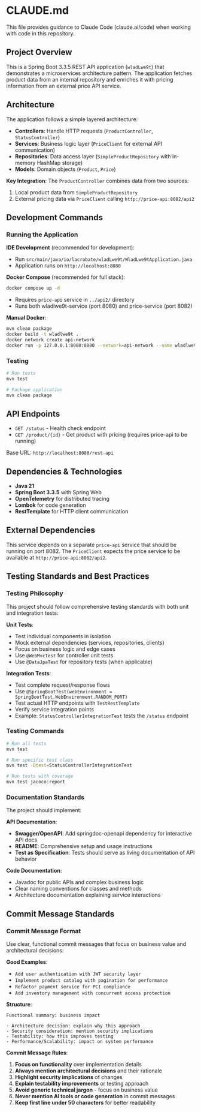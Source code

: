 # CLAUDE.md

This file provides guidance to Claude Code (claude.ai/code) when working with code in this repository.

## Project Overview

This is a Spring Boot 3.3.5 REST API application (`wladLwe9t`) that demonstrates a microservices architecture pattern. The application fetches product data from an internal repository and enriches it with pricing information from an external price API service.

## Architecture

The application follows a simple layered architecture:

- **Controllers**: Handle HTTP requests (`ProductController`, `StatusController`)
- **Services**: Business logic layer (`PriceClient` for external API communication)  
- **Repositories**: Data access layer (`SimpleProductRepository` with in-memory HashMap storage)
- **Models**: Domain objects (`Product`, `Price`)

**Key Integration**: The `ProductController` combines data from two sources:
1. Local product data from `SimpleProductRepository`
2. External pricing data via `PriceClient` calling `http://price-api:8082/api2`

## Development Commands

### Running the Application

**IDE Development** (recommended for development):
- Run `src/main/java/io/lacrobate/wladLwe9t/WladLwe9tApplication.java`
- Application runs on `http://localhost:8080`

**Docker Compose** (recommended for full stack):
```bash
docker compose up -d
```
- Requires `price-api` service in `../api2/` directory
- Runs both wladlwe9t-service (port 8080) and price-service (port 8082)

**Manual Docker**:
```bash
mvn clean package
docker build -t wladlwe9t .
docker network create api-network
docker run -p 127.0.0.1:8080:8080 --network=api-network --name wladlwe9t wladlwe9t
```

### Testing

```bash
# Run tests
mvn test

# Package application
mvn clean package
```

## API Endpoints

- `GET /status` - Health check endpoint
- `GET /product/{id}` - Get product with pricing (requires price-api to be running)

Base URL: `http://localhost:8080/rest-api`

## Dependencies & Technologies

- **Java 21**
- **Spring Boot 3.3.5** with Spring Web
- **OpenTelemetry** for distributed tracing
- **Lombok** for code generation
- **RestTemplate** for HTTP client communication

## External Dependencies

This service depends on a separate `price-api` service that should be running on port 8082. The `PriceClient` expects the price service to be available at `http://price-api:8082/api2`.

## Testing Standards and Best Practices

### Testing Philosophy
This project should follow comprehensive testing standards with both unit and integration tests:

**Unit Tests**:
- Test individual components in isolation
- Mock external dependencies (services, repositories, clients)
- Focus on business logic and edge cases
- Use `@WebMvcTest` for controller unit tests
- Use `@DataJpaTest` for repository tests (when applicable)

**Integration Tests**:
- Test complete request/response flows
- Use `@SpringBootTest(webEnvironment = SpringBootTest.WebEnvironment.RANDOM_PORT)`
- Test actual HTTP endpoints with `TestRestTemplate`
- Verify service integration points
- Example: `StatusControllerIntegrationTest` tests the `/status` endpoint

### Testing Commands
```bash
# Run all tests
mvn test

# Run specific test class
mvn test -Dtest=StatusControllerIntegrationTest

# Run tests with coverage
mvn test jacoco:report
```

### Documentation Standards
The project should implement:

**API Documentation**:
- **Swagger/OpenAPI**: Add springdoc-openapi dependency for interactive API docs
- **README**: Comprehensive setup and usage instructions
- **Test as Specification**: Tests should serve as living documentation of API behavior

**Code Documentation**:
- Javadoc for public APIs and complex business logic
- Clear naming conventions for classes and methods
- Architecture documentation explaining service interactions

## Commit Message Standards

### Commit Message Format
Use clear, functional commit messages that focus on business value and architectural decisions:

**Good Examples**:
- `Add user authentication with JWT security layer`
- `Implement product catalog with pagination for performance`
- `Refactor payment service for PCI compliance`
- `Add inventory management with concurrent access protection`

**Structure**:
```
Functional summary: business impact

- Architecture decision: explain why this approach
- Security consideration: mention security implications
- Testability: how this improves testing
- Performance/Scalability: impact on system performance
```

**Commit Message Rules**:
1. **Focus on functionality** over implementation details
2. **Always mention architectural decisions** and their rationale
3. **Highlight security implications** of changes
4. **Explain testability improvements** or testing approach
5. **Avoid generic technical jargon** - focus on business value
6. **Never mention AI tools or code generation** in commit messages
7. **Keep first line under 50 characters** for better readability